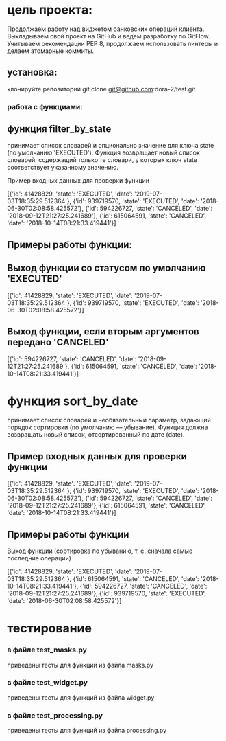 # цель проекта:
Продолжаем работу над виджетом банковских операций клиента. Выкладываем свой проект на GitHub и ведем разработку по GitFlow. Учитываем рекомендации PEP 8, продолжаем использовать линтеры и делаем атомарные коммиты.
## установка:
клонируйте репозиторий
git clone git@github.com:dora-2/test.git
### работа с функциами:
## функция filter_by_state 
принимает список словарей и опционально значение для ключа state (по умолчанию 'EXECUTED'). Функция возвращает новый список словарей, содержащий только те словари, у которых ключ state соответствует указанному значению.

Пример входных данных для проверки функции

[{'id': 41428829, 'state': 'EXECUTED', 'date': '2019-07-03T18:35:29.512364'}, {'id': 939719570, 'state': 'EXECUTED', 'date': '2018-06-30T02:08:58.425572'}, {'id': 594226727, 'state': 'CANCELED', 'date': '2018-09-12T21:27:25.241689'}, {'id': 615064591, 'state': 'CANCELED', 'date': '2018-10-14T08:21:33.419441'}]
## Примеры работы функции:

## Выход функции со статусом по умолчанию 'EXECUTED'

[{'id': 41428829, 'state': 'EXECUTED', 'date': '2019-07-03T18:35:29.512364'}, {'id': 939719570, 'state': 'EXECUTED', 'date': '2018-06-30T02:08:58.425572'}]

## Выход функции, если вторым аргументов передано 'CANCELED'

[{'id': 594226727, 'state': 'CANCELED', 'date': '2018-09-12T21:27:25.241689'}, {'id': 615064591, 'state': 'CANCELED', 'date': '2018-10-14T08:21:33.419441'}]

# функция sort_by_date
принимает список словарей и необязательный параметр, задающий порядок сортировки (по умолчанию — убывание). Функция должна возвращать новый список, отсортированный по дате (date).

## Пример входных данных для проверки функции

[{'id': 41428829, 'state': 'EXECUTED', 'date': '2019-07-03T18:35:29.512364'}, {'id': 939719570, 'state': 'EXECUTED', 'date': '2018-06-30T02:08:58.425572'}, {'id': 594226727, 'state': 'CANCELED', 'date': '2018-09-12T21:27:25.241689'}, {'id': 615064591, 'state': 'CANCELED', 'date': '2018-10-14T08:21:33.419441'}]

## Примеры работы функции

Выход функции (сортировка по убыванию, т. е. сначала самые последние операции)

[{'id': 41428829, 'state': 'EXECUTED', 'date': '2019-07-03T18:35:29.512364'}, {'id': 615064591, 'state': 'CANCELED', 'date': '2018-10-14T08:21:33.419441'}, {'id': 594226727, 'state': 'CANCELED', 'date': '2018-09-12T21:27:25.241689'}, {'id': 939719570, 'state': 'EXECUTED', 'date': '2018-06-30T02:08:58.425572'}]
# тестирование
### в файле test_masks.py 
приведены тесты для функций из файла masks.py

### в файле test_widget.py 
приведены тесты для функций из файла widget.py

### в файле test_processing.py 
приведены тесты для функций из файла processing.py